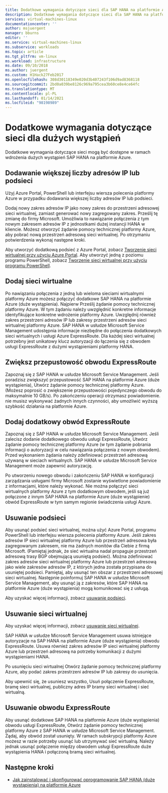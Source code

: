 ```yaml
---
title: Dodatkowe wymagania dotyczące sieci dla SAP HANA na platformie Azure (duże wystąpienia) | Microsoft Docs
description: Dodatkowe wymagania dotyczące sieci dla SAP HANA na platformie Azure (duże wystąpienia).
services: virtual-machines-linux
documentationcenter: ''
author: msjuergent
manager: bburns
editor: ''
ms.service: virtual-machines-linux
ms.subservice: workloads
ms.topic: article
ms.tgt_pltfrm: vm-linux
ms.workload: infrastructure
ms.date: 09/10/2018
ms.author: juergent
ms.custom: H1Hack27Feb2017
ms.openlocfilehash: 308d30118349e020d3b407243f106d9ad8368118
ms.sourcegitcommit: 2bd0a039be8126c969a795cea3b60ce8e4ce64fc
ms.translationtype: MT
ms.contentlocale: pl-PL
ms.lasthandoff: 01/14/2021
ms.locfileid: "98198989"
---
```

# <a name="additional-network-requirements-for-large-instances"></a>Dodatkowe wymagania dotyczące sieci dla dużych wystąpień

Dodatkowe wymagania dotyczące sieci mogą być dostępne w ramach wdrożenia dużych wystąpień SAP HANA na platformie Azure.

## <a name="add-more-ip-addresses-or-subnets"></a>Dodawanie większej liczby adresów IP lub podsieci

Użyj Azure Portal, PowerShell lub interfejsu wiersza polecenia platformy Azure w przypadku dodawania większej liczby adresów IP lub podsieci.

Dodaj nowy zakres adresów IP jako nowy zakres do przestrzeni adresowej sieci wirtualnej, zamiast generować nowy zagregowany zakres. Prześlij tę zmianę do firmy Microsoft. Umożliwia to nawiązanie połączenia z tym nowym zakresem adresów IP z jednostkami dużej instancji HANA w kliencie. Możesz otworzyć żądanie pomocy technicznej platformy Azure, aby pobrać nową przestrzeń adresową sieci wirtualnej. Po otrzymaniu potwierdzenia wykonaj następne kroki.

Aby utworzyć dodatkową podsieć z Azure Portal, zobacz [Tworzenie sieci wirtualnej przy użyciu Azure Portal](../../../virtual-network/manage-virtual-network.md#create-a-virtual-network). Aby utworzyć jedną z poziomu programu PowerShell, zobacz [Tworzenie sieci wirtualnej przy użyciu programu PowerShell](../../../virtual-network/manage-virtual-network.md#create-a-virtual-network).

## <a name="add-virtual-networks"></a>Dodaj sieci wirtualne

Po nawiązaniu połączenia z jedną lub wieloma sieciami wirtualnymi platformy Azure możesz połączyć dodatkowe SAP HANA na platformie Azure (duże wystąpienia). Najpierw Prześlij żądanie pomocy technicznej platformy Azure. W tym żądaniu należy uwzględnić konkretne informacje identyfikujące konkretne wdrożenie platformy Azure. Uwzględnij również zakres przestrzeni adresów IP lub zakresy przestrzeni adresów sieci wirtualnej platformy Azure. SAP HANA w usłudze Microsoft Service Management udostępnia informacje niezbędne do połączenia dodatkowych sieci wirtualnych i usługi Azure ExpressRoute. Dla każdej sieci wirtualnej potrzebny jest unikatowy klucz autoryzacji do łączenia się z obwodem usługi ExpressRoute z dużymi wystąpieniami platformy HANA.

## <a name="increase-expressroute-circuit-bandwidth"></a>Zwiększ przepustowość obwodu ExpressRoute

Zapoznaj się z SAP HANA w usłudze Microsoft Service Management. Jeśli poradzisz zwiększyć przepustowość SAP HANA na platformie Azure (duże wystąpienia), Utwórz żądanie pomocy technicznej platformy Azure. (Możesz poprosić o zwiększenie przepustowości pojedynczego obwodu do maksymalnie 10 GB/s). Po zakończeniu operacji otrzymasz powiadomienie. nie musisz wykonywać żadnych innych czynności, aby umożliwić wyższą szybkość działania na platformie Azure.

## <a name="add-an-additional-expressroute-circuit"></a>Dodaj dodatkowy obwód ExpressRoute

Zapoznaj się z SAP HANA w usłudze Microsoft Service Management. Jeśli zalecisz dodanie dodatkowego obwodu usługi ExpressRoute, Utwórz żądanie pomocy technicznej platformy Azure (w tym żądanie pobrania informacji o autoryzacji w celu nawiązania połączenia z nowym obwodem). Przed wykonaniem żądania należy zdefiniować przestrzeń adresową używaną w sieciach wirtualnych. SAP HANA w usłudze Microsoft Service Management może zapewnić autoryzację.

Po utworzeniu nowego obwodu i zakończeniu SAP HANA w konfiguracji zarządzania usługami firmy Microsoft zostanie wyświetlone powiadomienie z informacjami, które należy wykonać. Nie można połączyć sieci wirtualnych platformy Azure z tym dodatkowym obwodem, jeśli są już połączone z innym SAP HANA na platformie Azure (duże wystąpienie) obwód ExpressRoute w tym samym regionie świadczenia usługi Azure.

## <a name="delete-a-subnet"></a>Usuwanie podsieci

Aby usunąć podsieć sieci wirtualnej, można użyć Azure Portal, programu PowerShell lub interfejsu wiersza polecenia platformy Azure. Jeśli zakres adresów IP sieci wirtualnej platformy Azure lub przestrzeń adresowa była zagregowanym zakresem, nie ma żadnych monitów dla Ciebie z firmą Microsoft. (Pamiętaj jednak, że sieć wirtualna nadal propaguje przestrzeń adresową trasy BGP obejmującą usuniętą podsieć). Można zdefiniować zakres adresów sieci wirtualnej platformy Azure lub przestrzeń adresową jako wiele zakresów adresów IP, z których jedna została przypisana do usuniętej podsieci. Pamiętaj, aby usunąć ten obszar z przestrzeni adresowej sieci wirtualnej. Następnie poinformuj SAP HANA w usłudze Microsoft Service Management, aby usunąć ją z zakresów, które SAP HANA na platformie Azure (duże wystąpienia) mogą komunikować się z usługą.

Aby uzyskać więcej informacji, zobacz [usuwanie podsieci](../../../virtual-network/virtual-network-manage-subnet.md#delete-a-subnet).

## <a name="delete-a-virtual-network"></a>Usuwanie sieci wirtualnej

Aby uzyskać więcej informacji, zobacz [usuwanie sieci wirtualnej](../../../virtual-network/manage-virtual-network.md#delete-a-virtual-network).

SAP HANA w usłudze Microsoft Service Management usuwa istniejące autoryzacje na SAP HANA na platformie Azure (duże wystąpienia) obwodu ExpressRoute. Usuwa również zakres adresów IP sieci wirtualnej platformy Azure lub przestrzeń adresową na potrzeby komunikacji z dużymi wystąpieniami HANA.

Po usunięciu sieci wirtualnej Otwórz żądanie pomocy technicznej platformy Azure, aby podać zakres przestrzeni adresów IP lub zakresy do usunięcia.

Aby upewnić się, że usuniesz wszystko, Usuń połączenie ExpressRoute, bramę sieci wirtualnej, publiczny adres IP bramy sieci wirtualnej i sieć wirtualną.

## <a name="delete-an-expressroute-circuit"></a>Usuwanie obwodu ExpressRoute

Aby usunąć dodatkowe SAP HANA na platformie Azure (duże wystąpienia) obwodu usługi ExpressRoute, Otwórz żądanie pomocy technicznej platformy Azure z SAP HANA w usłudze Microsoft Service Management. Żądaj, aby obwód został usunięty. W ramach subskrypcji platformy Azure możesz w razie potrzeby usunąć lub utrzymywać sieć wirtualną. Należy jednak usunąć połączenie między obwodem usługi ExpressRoute duże wystąpienia HANA i połączoną bramą sieci wirtualnej.

## <a name="next-steps"></a>Następne kroki

- [Jak zainstalować i skonfigurować oprogramowanie SAP HANA (duże wystąpienia) na platformie Azure](hana-installation.md)
